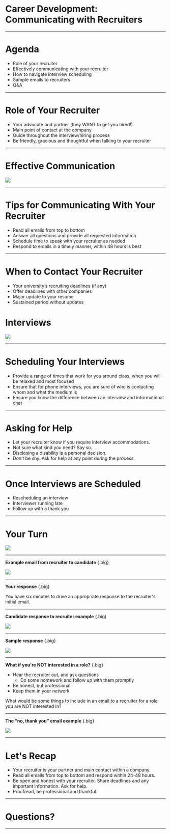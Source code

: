 # Career Development: Communicating with Recruiters

<!--
Who has had experience working with a recruiter? What was the process like?

Did you ever experience uncertainty about how often you should reach out to your recruiter or what you should/shouldn’t share? 

Hopefully this discussion will clear up some of that uncertainty and provide you with some best practices for communicating with recruiters that you can apply when you work with a recruiter next. Whether you’ve never worked with a recruiter or have worked with many, this session is for you. Let’s get started!
-->

---

# Agenda

* Role of your recruiter
* Effectively communicating with your recruiter
* How to navigate interview scheduling
* Sample emails to recruiters
* Q&A

<!--
First we’ll go over the role your recruiter serves in your hiring process. Their exact job responsibilities can vary by employer but are generally similar. Then we’ll talk about how to effectively communicate with your recruiter and how to navigate all the minor and major details of scheduling and participating in interviews. Then we’ll close out with some sample emails to bring more color to our discussion and Q&A.
-->

---

# Role of Your Recruiter

* Your advocate and partner (they WANT to get you hired!)
* Main point of contact at the company
* Guide throughout the interview/hiring process
* Be friendly, gracious and thoughtful when talking to your recruiter

<!--
* Your recruiter is your advocate and partner.  Be kind, respectful, friendly, and honest in your communications. They’re there to help you, provide you with resources, and guide you through the interview and hiring processes.
* While you may also be in touch with a hiring manager, your recruiter is typically your main point of contact during an interview process with a company. Make sure to keep them in the loop with any updates that affect your candidacy.
* Your recruiter will also keep you updated, so keep an eye on your inbox! You should always respond to your recruiter within 48 hours.
* Tip: It’s always good to express your thanks and show your appreciation. Your recruiters work hard to ensure your process is as informative, timely, and smooth as possible. Show your positivity and gratitude. It can go a long way!
-->

---

# Effective Communication

![](res/commrecruiter01.jpg)

<!--
Let’s move on to some guidelines for effectively communicating with your recruiter.

Image Details:
* [commrecruiter01.jpg](https://unsplash.com/photos/3Mhgvrk4tjM): Unsplash License
-->

---

# Tips for Communicating With Your Recruiter 

* Read all emails from top to bottom
* Answer all questions and provide all requested information
* Schedule time to speak with your recruiter as needed
* Respond to emails in a timely manner, within 48 hours is best

<!--
It is important to follow these tips when communicating with recruiters:
* Read all emails from top to bottom: Recruiter emails often have a lot of information in them, and they don’t want you to miss anything. Be sure to scroll down and look for FAQs in case they’ve included them. Save your emails with recruiters to refer back to them as needed. Also, be sure to read through all links or attached materials.
* Answer all the questions and provide all requested information to save time; a lot of inefficiency is caused by emailing back and forth unnecessarily, and you don’t want to slow down your process if you can avoid it.
* Some recruiters will have a link to their calendars in their emails so you can choose a good time that works best for you. Otherwise, they will ask you for your availability. Be aware of times zones and make explicit plans. Make sure the contact details you provide are accurate and that it is clear who will be contacting whom if you connect over phone or video.
* Recruiters try to respond to candidates as soon as possible. It’s important you do the same! Things can move pretty quickly, and you want to ensure you are keeping your recruiter posted with the most updated information possible. At the same time, you want to be mindful of work/life balance; recruiters won’t be responding to emails late at night or during weekends and holidays.
-->

---

# When to Contact Your Recruiter

* Your university’s recruiting deadlines (if any)
* Offer deadlines with other companies
* Major update to your resume
* Sustained period without updates

<!--
Students often ask, “Should I update my recruiter about that?” Here are some guidelines for when you definitely want to communicate with your recruiter:

* University deadlines: Some universities have specific guidelines on when its students are permitted to accept internship or full-time job offers. These guidelines exist to serve you and make sure you have sufficient time to make the best decision for yourself. Check to see if your university has NACE guidelines, and mark your calendar accordingly.
* Company deadlines: If you’re interviewing with another company and receive an offer, let your recruiter know. You’ll hear recruiters refer to this as a “competing offer.” Having a competing offer can sometimes speed up the offer process at the other places where you’re interviewing. It would be a shame if you had to accept an offer with other possibilities on the table, so it’s important to be transparent with your recruiter to let them know if you have other offers or may soon.
* Major update on your resume (e.g., new skill, award, conference, publication, etc.). Update your resume and send it as a PDF.
* When you haven’t heard from your recruiter in a while (2+ weeks), you can reach out to check in and see if any progress has been made on their end or if they need anything from you.

TIP: Always be truthful, open, and honest with your recruiter. If they have the full picture of your status and options, they can guide your process with their company more comprehensively.

-->

# Interviews

![](res/commrecruiter02.jpg)

<!--
Now let’s move on to scheduling and completing interviews at a company.

Image Details:
* [commrecruiter02.jpg](https://unsplash.com/photos/YXemfQiPR_E): Unsplash License
-->

---

# Scheduling Your Interviews

* Provide a range of times that work for you around class, when you will be relaxed and most focused
* Ensure that for phone interviews, you are sure of who is contacting whom and what the medium is
* Ensure you know the difference between an interview and informational chat

<!--
* At most companies, recruiters will schedule your interviews, or they will introduce you to a recruiting coordinator. Oftentimes recruiting coordinators partner with recruiters and candidates to schedule your interviews.
* Generally companies interview between 10am-4pm PST, Monday through Friday.
  * Everyone wants you to feel comfortable and at your best.
  * Provide times that work for you and your class schedule.
  * Make sure you know the format of any interview, as well as who will be contacting whom and when. If you’ll be using a format you’re not that familiar with, like coding on a Google Doc, then you should practice coding in a Google Doc.
* Sometimes, depending on the company, a recruiter or someone else in the company may want to start with an informational chat before jumping into official interviews. These will usually consist of talking about the role, company, and your resume. Ensure you have your resume in front of you and can speak about the experiences you want to highlight most. Also, it is so important that you do some basic research on the company. It’s common in an informational session to be asked about your knowledge about the company, your willingness to relocate, and what interests you about working there. Be ready to answer very general questions meant to show you are serious about the job hunt.
-->

---

# Asking for Help

* Let your recruiter know if you require interview accommodations.
* Not sure what kind you need? Say so.
* Disclosing a disability is a personal decision.
* Don’t be shy. Ask for help at any point during the process.

<!--
* Companies should be committed to providing equal opportunities for everyone throughout their hiring process.
* If you’re not sure what type of accommodations you might need, that's ok. Many companies have a specialist or team that will work directly to identify what types of accommodations you might require. If a company is too small to have a designated person or team for this important task, they should have a contractor or consultant who can assist.
* Disclosing a disability or need for an accommodation is a personal decision. Ultimately the decision of whether or not to disclose is up to you, but you want to do everything you can to perform well in your interview and get the job or internship. Recruiters want that for you, too.
-->

---

# Once Interviews are Scheduled

* Rescheduling an interview
* Interviewer running late
* Follow up with a thank you

<!--
Rescheduling an interview
* If an interview absolutely needs to be rescheduled, let your recruiter and recruiting coordinator know on one email as soon as possible. It’s best practice to reply all to the email where your interview was originally scheduled.
* Keep rescheduling to a minimum. If you’re sick or there’s an emergency, rescheduling is warranted. But once your interview date is set, make sure to prepare yourself for that day.
* Rescheduling multiple times might make you more anxious, so it’s generally best to stick with your originally planned interview date.

Interviewer is late
* You’re waiting to start your interview and your interviewer is late. What do you do? Wait about 5-10 minutes. Interviewers are often going from meeting to meeting, and conference rooms may not be booked near each other. After 5-10 minutes, email your recruiter and recruiting coordinator (once again, on the same email thread), and let them know you haven’t heard from your interviewer yet. They’ll sort out what’s going on.

Thank you
* Most recruiters can’t share interviewers’ contact information with you directly, but feel free to send a note to your recruiter to pass along to your interviewer.
* It’s always nice to thank your recruiting coordinator and recruiter for their help prepping you and getting you scheduled.
-->

---

# Your Turn

![](res/commrecruiter03.jpg)

<!--
Now that we’ve gone over some important information to consider when working with your recruiter, let’s put these best practices to use!

Source: Photo by NeONBRAND on Unsplash
Image Details:
* [commrecruiter03.jpg](https://unsplash.com/photos/IhsaTDKzdwg): Unsplash License
-->

---

**Example email from recruiter to candidate** {.big}

![](res/commrecruiter04.png)

<!--

*Have 1-2 student volunteers read this email from a recruiter out loud to the class.*

Image Details:
* [commrecruiter04.png](http://www.google.com): Copyright Google
-->

---

**Your response** {.big}

You have six minutes to drive an appropriate response to the recruiter's initial email.

<!--
Now, take six minutes to draft an appropriate response to your recruiter, Clarissa. I’ll switch the screen back so you can reference it while you type. 

*Revert to previous slide.*

*Give students six minutes to write and then ask for 1-2 student volunteers to read their versions. Highlight 1-2 things students did well in their response.*
-->

---

**Candidate response to recruiter example** {.big)

![](res/commrecruiter05.png)

<!--
Now that we’ve read an email exchange between a recruiter and candidate, take a look at this candidate’s response to their recruiter. Can you point out what’s wrong with the candidate’s response or what’s missing in this scenario? 

*Response should include:
* The initial email from the recruiter states that there will be two technical interviews - remember to read all emails from top to bottom!
* Availability for interviews is given in EST, not PST like the recruiter requested.
* Availability for interviews is outside of general workings hours (late in the evening and on a Saturday).
* Screenshot of transcript is pasted in body of email. Recruiter requested a PDF of both transcript and resume
* Availability should be specific: for example, list dates as Tuesday, May 29
* The initial email from the recruiter says that the project questionnaire will be sent out within 24-48 hours. This usually means business hours. If you still haven’t received it within 48 business hours, you should reach out to your recruiter then.
* Don’t expect an immediate response especially when it’s outside of our general working hours. Notice that this person was replying to their recruiter very early hours in EST. Remember, Googlers try to get back to everyone within 24 hours.
* This person is sending multiple emails back to back. While it’s not necessarily a bad thing, it isn’t preferred for most recruiters. Keep your emails clear and concise.
* It’s always nice to sign off with a thank you and your name! Be friendly!

Image Details:
* [commrecruiter05.png](http://www.google.com): Copyright Google
-->

---

**Sample response** {.big}

![](res/commrecruiter06.png)

<!--
Here’s a good example of a positive response from a candidate to a recruiter. What are some things Jane did well here? 

Image Details:
* [commrecruiter06.png](http://www.google.com): Copyright Google
-->

---

**What if you're NOT interested in a role?** {.big}

* Hear the recruiter out, and ask questions
    * Do some homework and follow up with them promptly
* Be honest, but professional
* Keep them in your network

What would be some things to include in an email to a recruiter for a role you are NOT interested in?

<!--
* If a recruiter contacts you out of the blue, you should respond at least once. Ask clarifying questions and do some homework to see if the role is at all a good match for you. You don’t want them to waste your time, but don’t waste theirs, either.
* It may not be the perfect role, but if it is at all interesting to you, you should go forward. You’ll learn a lot through the application process.
* If an opportunity truly is not for you, you should respond honestly and courteously. You don’t have to write a long email or provide too much detail, but you can definitely feel free to give some feedback and you should follow up promptly.
* It is not good professional etiquette to not respond, nor to lie. For example, don’t say you have a job if you don’t.
* Remember you are still looking for a role and that people move around a lot. This recruiter could end up in a role or company years from now that could be your dream job, so you don’t want to burn bridges. Be polite, and if it seems like a good opportunity, you can ask to connect on LinkedIn or to be kept in mind for future roles that may be a better fit.

What would be some things to include in an email to a recruiter for a role you are NOT interested in? 
-->

---

**The “no, thank you” email example** {.big}

![](res/commrecruiter07.png)

<!--
This could be sent as an email or copied and pasted into LinkedIn messages. Just remember best practices of spelling the recruiter’s name correctly and making sure details are correct. If you want to connect over LinkedIn or otherwise, keep this person in your contacts (even if this role is not a good fit at this time), and then follow up promptly on doing so. Keep it brief. Even if you give a specific detail on why this is not a fit, you don’t have to get too specific. Remember that it is not okay to lie, so keep it honest and courteous.

Image Details:
* [commrecruiter07.png](http://www.google.com): Copyright Google
-->

---

# Let's Recap

* Your recruiter is your partner and main contact within a company.
* Read all emails from top to bottom and respond within 24-48 hours.
* Be open and honest with your recruiter. Share deadlines and any important information. Ask for help.
* Proofread, be professional and thankful.

<!--
Don’t forget you and your recruiter both want you to have a clear, efficient, and overall great hiring process, regardless of whether or not the job is a best fit for you. They are your advocate. Be sure you read all aspects of the emails they send you, links included, and respond to their emails within 48 hours at the latest. Be transparent with them about your offers and ask for help when you need it or when you feel uncertain about something. Be professional and be grateful for their time and work with you.
-->

---

# Questions?

<!--
Thank you all so much for participating today. What remaining questions do you have?
-->

---
